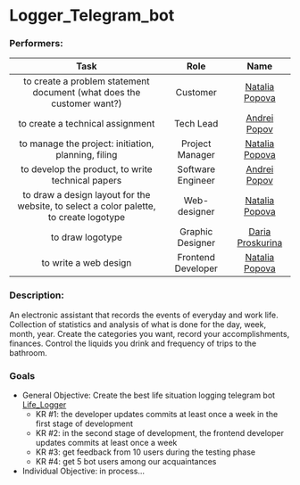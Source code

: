 # Logger_Telegram_bot
### Performers:

| Task | Role | Name |
|:----:|:----:|:----:|
| to create a problem statement document (what does the customer want?) | Customer | [Natalia Popova](https://github.com/NatPopstar) |
| to create a technical assignment | Tech Lead | [Andrei Popov](https://github.com/borograam) |
| to manage the project: initiation, planning, filing  | Project Manager | [Natalia Popova](https://github.com/NatPopstar) |
| to develop the product, to write technical papers | Software Engineer | [Andrei Popov](https://github.com/borograam) |
| to draw a design layout for the website, to select a color palette, to create logotype  | Web-designer | [Natalia Popova](https://github.com/NatPopstar) |
| to draw logotype  | Graphic Designer | [Daria Proskurina](https://t.me/Dop_poro) |
| to write a web design  | Frontend Developer | [Natalia Popova](https://github.com/NatPopstar) |

### Description:
An electronic assistant that records the events of everyday and work life. Collection of statistics and analysis of what is done for the day, week, month, year. Create the categories you want, record your accomplishments, finances. Control the liquids you drink and frequency of trips to the bathroom.

### Goals
* General Objective: Create the best life situation logging telegram bot [Life_Logger](https://t.me/life_logger_bot)
   + KR #1: the developer updates commits at least once a week in the first stage of development
   + KR #2: in the second stage of development, the frontend developer updates commits at least once a week
   + KR #3: get feedback from 10 users during the testing phase
   + KR #4: get 5 bot users among our acquaintances
* Individual Objective: in process...
